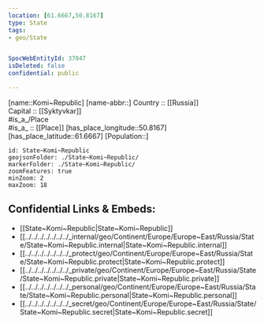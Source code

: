 ```yaml
---
location: [61.6667,50.8167] 
type: State
tags:
- geo/State


SpocWebEntityId: 37047
isDeleted: false
confidential: public

---
```

[name::Komi~Republic] 
[name-abbr::] 
Country :: [[Russia]]  
Capital :: [[Syktyvkar]]  
#is_a_/Place  
#is_a_ :: [[Place]] 
[has_place_longitude::50.8167] 
[has_place_latitude::61.6667] 
[Population::] 



```leaflet
id: State~Komi~Republic
geojsonFolder: ./State~Komi~Republic/
markerFolder: ./State~Komi~Republic/
zoomFeatures: true 
minZoom: 2 
maxZoom: 18
```


## Confidential Links & Embeds: 
- [[State~Komi~Republic|State~Komi~Republic]]  
- [[../../../../../../../_internal/geo/Continent/Europe/Europe~East/Russia/State/State~Komi~Republic.internal|State~Komi~Republic.internal]] 
- [[../../../../../../../_protect/geo/Continent/Europe/Europe~East/Russia/State/State~Komi~Republic.protect|State~Komi~Republic.protect]] 
- [[../../../../../../../_private/geo/Continent/Europe/Europe~East/Russia/State/State~Komi~Republic.private|State~Komi~Republic.private]] 
- [[../../../../../../../_personal/geo/Continent/Europe/Europe~East/Russia/State/State~Komi~Republic.personal|State~Komi~Republic.personal]] 
- [[../../../../../../../_secret/geo/Continent/Europe/Europe~East/Russia/State/State~Komi~Republic.secret|State~Komi~Republic.secret]] 
